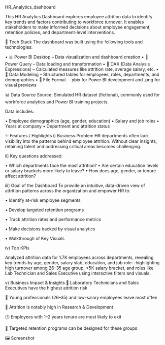  HR_Analytics_dashboard

This HR Analytics Dashboard explores employee attrition data to identify key trends and factors contributing to workforce turnover. It enables stakeholders to make informed decisions about employee engagement, retention policies, and department-level interventions.

🧰 Tech Stack
The dashboard was built using the following tools and technologies:

•	📊 Power BI Desktop – Data visualization and dashboard creation
•	📂 Power Query – Data loading and transformation
•	🧠 DAX (Data Analysis Expressions) – Calculated measures like attrition rate, average salary, etc.
•	📝 Data Modeling – Structured tables for employees, roles, departments, and demographics
•	📁 File Format – .pbix for Power BI development and .png for visual previews


📊 Data Source
Source: Simulated HR dataset (fictional), commonly used for workforce analytics and Power BI training projects.

Data includes:

•	Employee demographics (age, gender, education)
•	Salary and job roles
•	Years at company
•	Department and attrition status


✨ Features / Highlights
i) Business Problem
HR departments often lack visibility into the patterns behind employee attrition. Without clear insights, retaining talent and addressing critical areas becomes challenging.

ii) Key questions addressed:

•	Which departments face the most attrition?
•	Are certain education levels or salary brackets more likely to leave?
•	How does age, gender, or tenure affect attrition?


iii) Goal of the Dashboard
To provide an intuitive, data-driven view of attrition patterns across the organization and empower HR to:

•	Identify at-risk employee segments

•	Develop targeted retention programs

•	Track attrition rates and performance metrics

•	Make decisions backed by visual analytics

• Walkthrough of Key Visuals


iv) Top KPIs

Analyzed attrition data for 1.7K employees across departments, revealing key trends by age, gender, salary slab, education, and job role—highlighting high turnover among 26–35 age group, <5K salary bracket, and roles like Lab Technician and Sales Executive using interactive filters and visuals.


v) Business Impact & Insights
📌 Laboratory Technicians and Sales Executives have the highest attrition risk

👤 Young professionals (26–35) and low-salary employees leave most often

💼 Attrition is notably high in Research & Development

🕒 Employees with 1–2 years tenure are most likely to exit

🎯 Targeted retention programs can be designed for these groups

🖼️ Screenshot
